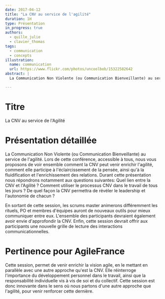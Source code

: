 ```yaml
---
date: 2017-04-12
title: "La CNV au service de l'agilité"
duration: 1H
type: Présentation
in_progress: true
authors:
  - quille_julie
  - clavier_thomas
tags:
  - communication
  - concepts
illustration:
  name: communication
  url: https://www.flickr.com/photos/uncoolbob/15322582642
abstract: |
  La Communication Non Violente (ou Communication Bienveillante) au service de l'agilité. Lors de cette conférence, accessible à tous, nous vous proposons de voir ensemble comment la CNV peut venir enrichir l'agilité, comment elle participe à l'éclaircissement de la pensée, ainsi qu'à la fluidification et l'enrichissement des relations.

---
```


# Titre

La CNV au service de l'Agilité

# Présentation détaillée

La Communication Non Violente (ou Communication Bienveillante) au service de l'agilité. Lors de cette conférence, accessible à tous, nous vous proposons de voir ensemble comment la CNV peut venir enrichir l'agilité, comment elle participe à l'éclaircissement de la pensée, ainsi qu'à la fluidification et l'enrichissement des relations.
Durant cette présentation nous répondrons notamment aux questions suivantes: Quel lien entre la CNV et l'Agilité ? Comment utiliser le processus CNV dans le travail de tous les jours ? De quel façon la CNV permettra de révéler le leadership et l'autonomie de chacun ?

En sortant de cette session, les scrums master animerons différemment les rituels, PO et membres d'équipes auront de nouveaux outils pour mieux communiquer entre eux. L'ensemble des participants devraient également avoir envie d'approfondir la CNV. Enfin, cette session devrait offrir aux participants une nouvelle grille de lecture des interactions communicationnelles.

# Pertinence pour AgileFrance

Cette session, permet de venir enrichir la vision agile, en le mettant en parallèle avec une autre approche qu'est la CNV. Elle réinterroge l'importance du développement personnel dans le travail, ainsi que la responsabilité individuelle vis à vis de soi et du collectif.
Cette session est donc innovante dans le sens où nous partons d'une autre approche que l'agilité, pour venir renforcer cette dernière.
